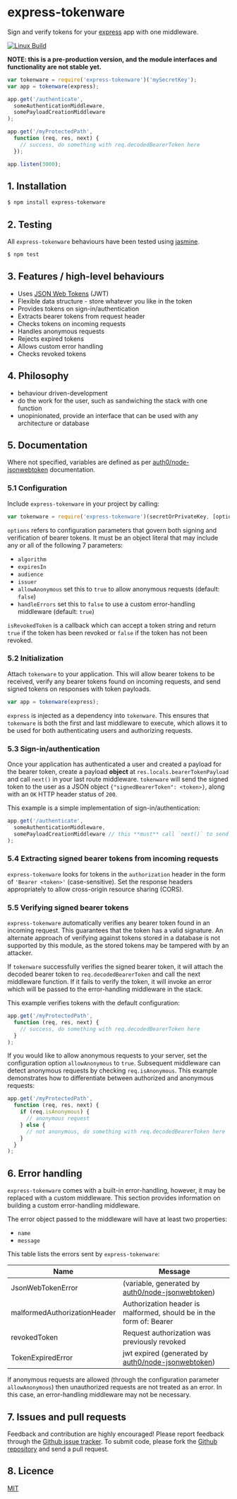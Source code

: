 # express-tokenware

Sign and verify tokens for your [express](http://expressjs.com/) app with one middleware.

[![Linux Build][travis-image]][travis-url]

**NOTE: this is a pre-production version, and the module interfaces and functionality are not stable yet.**

```javascript
var tokenware = require('express-tokenware')('mySecretKey');
var app = tokenware(express);

app.get('/authenticate',
  someAuthenticationMiddleware,
  somePayloadCreationMiddleware
);

app.get('/myProtectedPath',
  function (req, res, next) {
    // success, do something with req.decodedBearerToken here
  });

app.listen(3000);
```

## 1. Installation

```bash
$ npm install express-tokenware
```

## 2. Testing

All `express-tokenware` behaviours have been tested using [jasmine](https://www.npmjs.com/package/jasmine).

```bash
$ npm test
```

## 3. Features / high-level behaviours

* Uses [JSON Web Tokens](https://tools.ietf.org/html/rfc7519) (JWT)
* Flexible data structure - store whatever you like in the token
* Provides tokens on sign-in/authentication
* Extracts bearer tokens from request header
* Checks tokens on incoming requests
* Handles anonymous requests
* Rejects expired tokens
* Allows custom error handling
* Checks revoked tokens

## 4. Philosophy

* behaviour driven-development
* do the work for the user, such as sandwiching the stack with one function
* unopinionated, provide an interface that can be used with any architecture or database


## 5. Documentation

Where not specified, variables are defined as per [auth0/node-jsonwebtoken](https://github.com/auth0/node-jsonwebtoken) documentation.

### 5.1 Configuration
Include `express-tokenware` in your project by calling:

```javascript
var tokenware = require('express-tokenware')(secretOrPrivateKey, [options, isRevokedToken]);
```

`options` refers to configuration parameters that govern both signing and verification of bearer tokens. It must be an object literal that may include any or all of the following 7 parameters:

* `algorithm`
* `expiresIn`
* `audience`
* `issuer`
* `allowAnonymous` set this to `true` to allow anonymous requests (default: `false`)
* `handleErrors` set this to `false` to use a custom error-handling middleware (default: `true`)

`isRevokedToken` is a callback which can accept a token string and return `true` if the token has been revoked or `false` if the token has not been revoked.

### 5.2 Initialization

Attach `tokenware` to your application. This will allow bearer tokens to be received, verify any bearer tokens found on incoming requests, and send signed tokens on responses with token payloads.

```javascript
var app = tokenware(express);
```

`express` is injected as a dependency into `tokenware`. This ensures that `tokenware` is both the first and last middleware to execute, which allows it to be used for both authenticating users and authorizing requests.

### 5.3 Sign-in/authentication
Once your application has authenticated a user and created a payload for the bearer token, create a payload **object** at `res.locals.bearerTokenPayload` and call `next()` in your last route middleware. `tokenware` will send the signed token to the user as a JSON object `{"signedBearerToken": <token>}`, along with an `OK` HTTP header status of `200`.

This example is a simple implementation of sign-in/authentication:

```javascript
app.get('/authenticate',
  someAuthenticationMiddleware,
  somePayloadCreationMiddleware // this **must** call `next()` to send a signed token
);
```

### 5.4 Extracting signed bearer tokens from incoming requests

`express-tokenware` looks for tokens in the `authorization` header in the form of `'Bearer <token>'` (case-sensitive). Set the response headers appropriately to allow cross-origin resource sharing (CORS).

### 5.5 Verifying signed bearer tokens

`express-tokenware` automatically verifies any bearer token found in an incoming request. This guarantees that the token has a valid signature. An alternate approach of verifying against tokens stored in a database is not supported by this module, as the stored tokens may be tampered with by an attacker.

If `tokenware` successfully verifies the signed bearer token, it will attach the decoded bearer token to `req.decodedBearerToken` and call the next middleware function. If it fails to verify the token, it will invoke an error which will be passed to the error-handling middleware in the stack.

This example verifies tokens with the default configuration:

```javascript
app.get('/myProtectedPath',
  function (req, res, next) {
    // success, do something with req.decodedBearerToken here
  }
);
```
If you would like to allow anonymous requests to your server, set the configuration option `allowAnonymous` to `true`. Subsequent middleware can detect anonymous requests by checking `req.isAnonymous`. This example demonstrates how to differentiate between authorized and anonymous requests:

```javascript
app.get('/myProtectedPath',
  function (req, res, next) {
    if (req.isAnonymous) {
      // anonymous request
    } else {
      // not anonymous, do something with req.decodedBearerToken here
    }
  }
);
```

## 6. Error handling

`express-tokenware` comes with a built-in error-handling, however, it may be replaced with a custom middleware. This section provides information on building a custom error-handling middleware.

The error object passed to the middleware will have at least two properties:

* `name`
* `message`

This table lists the errors sent by `express-tokenware`:

Name|Message
---|---
JsonWebTokenError|(variable, generated by [auth0/node-jsonwebtoken](https://github.com/auth0/node-jsonwebtoken))
malformedAuthorizationHeader|Authorization header is malformed, should be in the form of: Bearer <token>
revokedToken|Request authorization was previously revoked
TokenExpiredError|jwt expired (generated by [auth0/node-jsonwebtoken](https://github.com/auth0/node-jsonwebtoken))

If anonymous requests are allowed (through the configuration parameter `allowAnonymous`) then unauthorized requests are not treated as an error. In this case, an error-handling middleware may not be necessary.

## 7. Issues and pull requests

Feedback and contribution are highly encouraged! Please report feedback through the [Github issue tracker](https://github.com/HiFaraz/express-tokenware/issues). To submit code, please fork the [Github repository](https://github.com/HiFaraz/express-tokenware) and send a pull request.

## 8. Licence

[MIT](LICENSE)

[travis-image]: https://travis-ci.org/HiFaraz/express-tokenware.svg?branch=master
[travis-url]: https://travis-ci.org/HiFaraz/express-tokenware